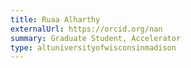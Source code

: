 ```yaml
---
title: Ruaa Alharthy
externalUrl: https://orcid.org/nan
summary: Graduate Student, Accelerator
type: altuniversityofwisconsinmadison
---
```

